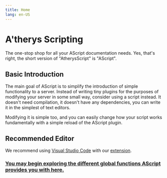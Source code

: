 ```yaml
---
title: Home
lang: en-US
---
```

# A'therys Scripting

The one-stop shop for all your AScript documentation needs. Yes, that's right, the short version of "AtherysScript" is "AScript".

## Basic Introduction

The main goal of AScript is to simplify the introduction of simple functionality to a server. Instead of writing tiny plugins for the purposes of modifying your server in some small way, consider using a script instead. It doesn't need compilation, it doesn't have any dependencies, you can write it in the simplest of text editors. 

Modifying it is simple too, and you can easily change how your script works fundamentally with a simple reload of the AScript plugin.

## Recommended Editor

We recommend using [Visual Studio Code](https://code.visualstudio.com/) with our [extension](https://marketplace.visualstudio.com/items?itemName=AtherysHorizons.atheryscode).

### [You may begin exploring the different global functions AScript provides you with here.](https://github.com/Atherys-Horizons/AtherysScript/wiki/1.-Functions-Home)
